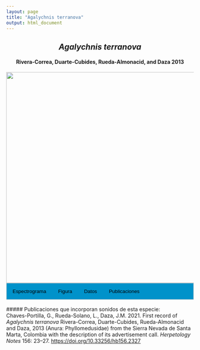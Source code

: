 ```yaml
---
layout: page
title: "Agalychnis terranova"
output: html_document
---
```


<style>
/* Simplified CSS for tabs */
.tab {
  overflow: hidden;
  border: 1px solid #ccc;
  background-color: #0092ca;
}
.tab button {
  background-color: inherit;
  float: left;
  border: none;
  cursor: pointer;
  padding: 14px 16px;
  transition: background-color 0.3s;
}
.tab button:hover {
  background-color: #ddd;
}
.tab button.active {
  background-color: #ccc;
}
.tabcontent {
  display: none;
  padding: 6px 12px;
  border: 1px solid #ccc;
  border-top: none;
}
.audio-container {
  margin-bottom: 10px;
}
body h1 {
  display: none;
}
</style>

<script>
function openTab(evt, tabName) {
  document.querySelectorAll('.tabcontent').forEach(tab => tab.style.display = "none");
  document.querySelectorAll('.tablinks').forEach(link => link.classList.remove('active'));
  document.getElementById(tabName).style.display = "block";
  evt.currentTarget.classList.add('active');
}
</script>

<!-- Species presentation -->
<div style="text-align: center;">
  <h2><i>Agalychnis terranova</i></h2>
  <h4>Rivera-Correa, Duarte-Cubides, Rueda-Almonacid, and Daza 2013</h4>
  <img src="{{ site.baseurl }}/images/especie_Agalychnis_terranova.png" style="width:15cm;">
</div>

<!-- Tabs section -->
<div class="tab">
  <button class="tablinks" onclick="openTab(event, 'Espectro')">Espectrograma</button>
  <button class="tablinks" onclick="openTab(event, 'fig')">Figura</button>
  <button class="tablinks" onclick="openTab(event, 'tab')">Datos</button>
  <button class="tablinks" onclick="openTab(event, 'tab')">Publicaciones</button>
</div>

<!-- Seccion Espectrograma -->
<div id="Espectro" class="tabcontent" style="text-align: center;">
  <video width="100%" height="auto" controls>
    <source src="{{ site.baseurl }}/Espectrograms/dyna_Agalychnis_terranova.mp4" type="video/mp4">
    Tu navegador no soporta el elemento de video.
  </video>
</div>

<!-- Seccion Figura -->
<div id="fig" class="tabcontent" style="text-align: center;">
  <img src="{{ site.baseurl }}/images/spec_Agalychnis_terranova.png" style="width:15cm;">
</div>

<!-- Seccion Datos -->
<div id="tab" class="tabcontent">
  <p><strong>Disponibles en Figshare</strong></p>
  <p>Chaves-Portilla, G. 2024. <em>Agalychnis terranova</em>. figshare. Media. 
    <a href="https://doi.org/10.6084/m9.figshare.27642198.v1"> https://doi.org/10.6084/m9.figshare.27642198.v1</a>
  </p>
</div>

<!-- Seccion Publicaciones -->
<div id="tab" class="tabcontent">
  <p>Chaves-Portilla, G., Rueda-Solano, L., Daza, J.M. 2021. First record of 
  <i>Agalychnis terranova</i> Rivera-Correa, Duarte-Cubides, Rueda-Almonacid and Daza, 2013 
  (Anura: Phyllomedusidae) from the Sierra Nevada de Santa Marta, Colombia with the description 
  of its advertisement call. <i>Herpetology Notes</i> 156: 23–27. 
  <a href="https://doi.org/10.33256/hb156.2327" target="_blank">
    https://doi.org/10.33256/hb156.2327
  </a></p>
</div>

<br>
##### Publicaciones que incorporan sonidos de esta especie:
<div>
  Chaves-Portilla, G., Rueda-Solano, L., Daza, J.M. 2021. First record of 
  <i>Agalychnis terranova</i> Rivera-Correa, Duarte-Cubides, Rueda-Almonacid and Daza, 2013 
  (Anura: Phyllomedusidae) from the Sierra Nevada de Santa Marta, Colombia with the description 
  of its advertisement call. <i>Herpetology Notes</i> 156: 23–27. 
  <a href="https://doi.org/10.33256/hb156.2327" target="_blank">
    https://doi.org/10.33256/hb156.2327
  </a>
</div>
